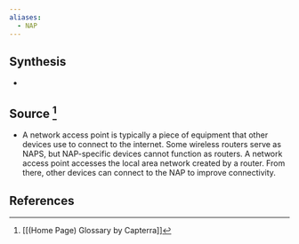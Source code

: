 ```yaml
---
aliases:
  - NAP
---
```

## Synthesis
- 
## Source [^1]
- A network access point is typically a piece of equipment that other devices use to connect to the internet. Some wireless routers serve as NAPS, but NAP-specific devices cannot function as routers. A network access point accesses the local area network created by a router. From there, other devices can connect to the NAP to improve connectivity.
## References

[^1]: [[(Home Page) Glossary by Capterra]]